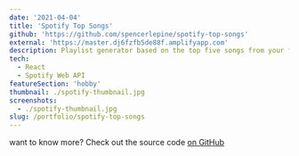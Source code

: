 ```yaml
---
date: '2021-04-04'
title: 'Spotify Top Songs'
github: 'https://github.com/spencerlepine/spotify-top-songs'
external: 'https://master.dj6fzfb5de88f.amplifyapp.com'
description: Playlist generator based on the top five songs from your favorite artists, built with React and connected to Spotify's Web API.
tech:
  - React
  - Spotify Web API
featureSection: 'hobby'
thumbnail: ./spotify-thumbnail.jpg
screenshots:
  - ./spotify-thumbnail.jpg
slug: /portfolio/spotify-top-songs
---
```


want to know more? Check out the source code [on GitHub](https://github.com/spencerlepine/spotify-top-songs)